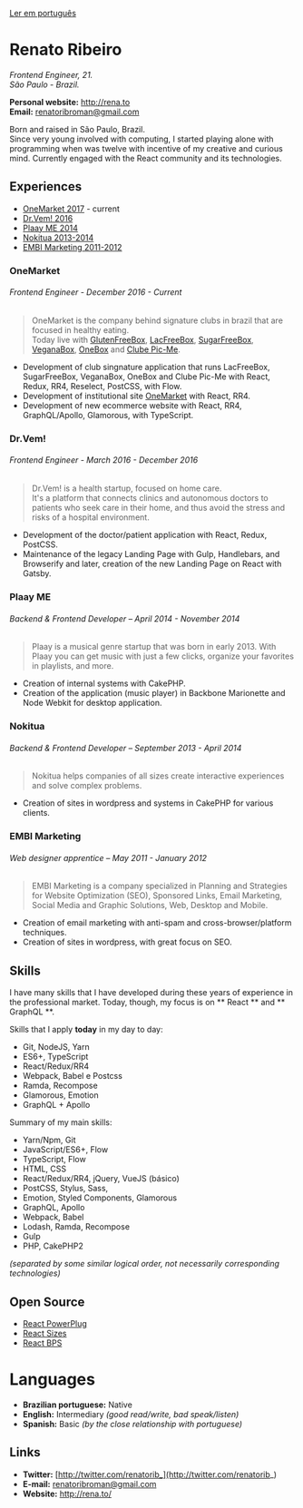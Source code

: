 [Ler em português](https://github.com/renatorib/curriculum-vitae/blob/master/PT-BR.md)

# Renato Ribeiro
*Frontend Engineer, 21.*  
*São Paulo - Brazil.*  

**Personal website:** http://rena.to  
**Email:** renatoribroman@gmail.com  

Born and raised in São Paulo, Brazil.  
Since very young involved with computing, I started playing alone with programming when was twelve with incentive of my creative and curious mind. Currently engaged with the React community and its technologies.

## Experiences

* [OneMarket 2017](#onemarket) - current
* [Dr.Vem! 2016](#drvem)
* [Plaay ME 2014](#plaay-me)
* [Nokitua 2013-2014](#nokitua)
* [EMBI Marketing 2011-2012](#embi-marketing)

### OneMarket
###### Frontend Engineer - December 2016 - *Current*

> OneMarket is the company behind signature clubs in brazil that are focused in healthy eating.  
> Today live with [GlutenFreeBox](https://glutenfreebox.com.br), [LacFreeBox](https://lacfreebox.com.br), [SugarFreeBox](https://sugarfreebox.com.br), [VeganaBox](https://veganabox.com.br), [OneBox](https://onebox.com.br) and [Clube Pic-Me](http://picme.onemarket.com.br).

* Development of club singnature application that runs LacFreeBox, SugarFreeBox, VeganaBox, OneBox and Clube Pic-Me with React, Redux, RR4, Reselect, PostCSS, with Flow.
* Development of institutional site [OneMarket](https://onemarket.com.br) with React, RR4.
* Development of new ecommerce website with React, RR4, GraphQL/Apollo, Glamorous, with TypeScript.

### Dr.Vem!
###### Frontend Engineer - March 2016 - December 2016

> Dr.Vem! is a health startup, focused on home care.  
> It's a platform that connects clinics and autonomous doctors to patients who seek care in their home, and thus avoid the stress and risks of a hospital environment.

* Development of the doctor/patient application with React, Redux, PostCSS.
* Maintenance of the legacy Landing Page with Gulp, Handlebars, and Browserify and later, creation of the new Landing Page on React with Gatsby.

### Plaay ME
###### Backend & Frontend Developer – April 2014 - November 2014

> Plaay is a musical genre startup that was born in early 2013.
> With Plaay you can get music with just a few clicks, organize your favorites in playlists, and more.

* Creation of internal systems with CakePHP.
* Creation of the application (music player) in Backbone Marionette and Node Webkit for desktop application.

### Nokitua
###### Backend & Frontend Developer – September 2013 - April 2014

> Nokitua helps companies of all sizes create interactive experiences and solve complex problems.

* Creation of sites in wordpress and systems in CakePHP for various clients.

### EMBI Marketing
###### Web designer apprentice – May 2011 - January 2012

> EMBI Marketing is a company specialized in Planning and Strategies for Website Optimization (SEO),
> Sponsored Links, Email Marketing, Social Media and Graphic Solutions, Web, Desktop and Mobile.

* Creation of email marketing with anti-spam and cross-browser/platform techniques.
* Creation of sites in wordpress, with great focus on SEO.
 
## Skills

I have many skills that I have developed during these years of experience in the professional market.
Today, though, my focus is on ** React ** and ** GraphQL **.

Skills that I apply **today** in my day to day:

* Git, NodeJS, Yarn
* ES6+, TypeScript
* React/Redux/RR4
* Webpack, Babel e Postcss
* Ramda, Recompose
* Glamorous, Emotion
* GraphQL + Apollo

Summary of my main skills:

* Yarn/Npm, Git
* JavaScript/ES6+, Flow
* TypeScript, Flow
* HTML, CSS
* React/Redux/RR4, jQuery, VueJS (básico)
* PostCSS, Stylus, Sass,
* Emotion, Styled Components, Glamorous
* GraphQL, Apollo
* Webpack, Babel
* Lodash, Ramda, Recompose
* Gulp
* PHP, CakePHP2

*(separated by some similar logical order, not necessarily corresponding technologies)*

## Open Source

* [React PowerPlug](https://github.com/renatorib/react-powerplug)
* [React Sizes](https://github.com/renatorib/react-sizes)
* [React BPS](https://github.com/renatorib/react-bps)

# Languages

* **Brazilian portuguese:** Native
* **English:** Intermediary *(good read/write, bad speak/listen)*
* **Spanish:** Basic *(by the close relationship with portuguese)*

## Links

* **Twitter:** [http://twitter.com/renatorib_](http://twitter.com/renatorib_)
* **E-mail:** renatoribroman@gmail.com  
* **Website:** http://rena.to/
